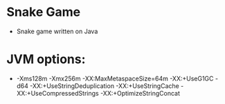# Snake Game
* Snake game written on Java

# JVM options:
* -Xms128m -Xmx256m -XX:MaxMetaspaceSize=64m -XX:+UseG1GC -d64 -XX:+UseStringDeduplication -XX:+UseStringCache -XX:+UseCompressedStrings -XX:+OptimizeStringConcat
